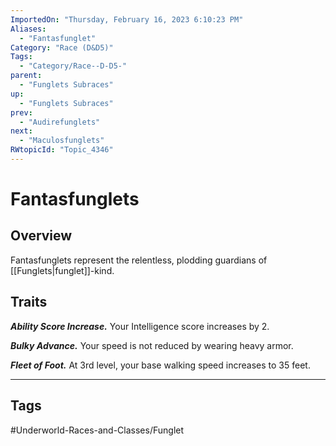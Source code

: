 ```yaml
---
ImportedOn: "Thursday, February 16, 2023 6:10:23 PM"
Aliases:
  - "Fantasfunglet"
Category: "Race (D&D5)"
Tags:
  - "Category/Race--D-D5-"
parent:
  - "Funglets Subraces"
up:
  - "Funglets Subraces"
prev:
  - "Audirefunglets"
next:
  - "Maculosfunglets"
RWtopicId: "Topic_4346"
---
```

# Fantasfunglets
## Overview
Fantasfunglets represent the relentless, plodding guardians of [[Funglets|funglet]]-kind.

## Traits
***Ability Score Increase.*** Your Intelligence score increases by 2.

***Bulky Advance.*** Your speed is not reduced by wearing heavy armor.

***Fleet of Foot.*** At 3rd level, your base walking speed increases to 35 feet.


---
## Tags
#Underworld-Races-and-Classes/Funglet

